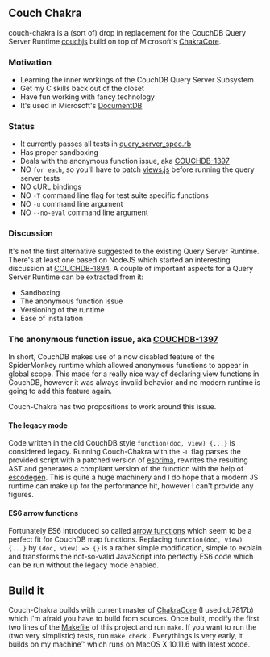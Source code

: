 Couch Chakra
------------

couch-chakra is a (sort of) drop in replacement for the CouchDB Query Server 
Runtime [couchjs](https://github.com/apache/couchdb-couch/tree/master/priv/couch_js) 
build on top of Microsoft's [ChakraCore](https://github.com/Microsoft/ChakraCore).

### Motivation

- Learning the inner workings of the CouchDB Query Server Subsystem
- Get my C skills back out of the closet
- Have fun working with fancy technology
- It's used in Microsoft's [DocumentDB](https://azure.microsoft.com/en-us/blog/the-road-ahead-for-azure-documentdb-with-chakracore/)

### Status

- It currently passes all tests in [query_server_spec.rb](https://github.com/apache/couchdb/blob/master/test/view_server/query_server_spec.rb)
- Has proper sandboxing
- Deals with the anonymous function issue, aka [COUCHDB-1397](https://issues.apache.org/jira/browse/COUCHDB-1397)
- NO `for each`, so you'll have to patch [views.js](https://github.com/apache/couchdb/blob/master/share/server/views.js#L112) before running the query server tests
- NO cURL bindings
- NO `-T` command line flag for test suite specific functions 
- NO `-u` command line argument
- NO `--no-eval` command line argument 


### Discussion

It's not the first alternative suggested to the existing Query Server Runtime.
There's at least one based on NodeJS which started an interesting discussion at [COUCHDB-1894](https://issues.apache.org/jira/browse/COUCHDB-1894). 
A couple of important aspects for a Query Server Runtime can be extracted from it:

- Sandboxing
- The anonymous function issue
- Versioning of the runtime
- Ease of installation


### The anonymous function issue, aka [COUCHDB-1397](https://issues.apache.org/jira/browse/COUCHDB-1397)

In short, CouchDB makes use of a now disabled feature of the SpiderMonkey runtime 
which allowed anonymous functions to appear in global scope. This made for a really nice way of declaring
view functions in CouchDB, however it was always invalid behavior and no modern runtime is going to add this feature again.

Couch-Chakra has two propositions to work around this issue.

#### The legacy mode

Code written in the old CouchDB style `function(doc, view) {...}` is considered legacy. 
Running Couch-Chakra with the `-L` flag parses the provided script with a patched
version of [esprima](https://github.com/dmunch/esprima/commit/68cee92d15dd773029bb6ac7e31acc57a574ff05), rewrites
the resulting AST and generates a compliant version of the function with the help of [escodegen](https://github.com/estools/escodegen).
This is quite a huge machinery and I do hope that a modern JS runtime can make up for the performance hit, however 
I can't provide any figures. 

#### ES6 arrow functions

Fortunately ES6 introduced so called [arrow functions](https://developer.mozilla.org/en-US/docs/Web/JavaScript/Reference/Functions/Arrow_functions) 
which seem to be a perfect fit for CouchDB map functions. Replacing `function(doc, view) {...}` by 
`(doc, view) => {}` is a rather simple modification, simple to explain and transforms the not-so-valid JavaScript into
perfectly ES6 code which can be run without the legacy mode enabled.


## Build it

Couch-Chakra builds with current master of [ChakraCore](https://github.com/Microsoft/ChakraCore) (I used cb7817b) which I'm afraid you have to
build from sources. Once built, modify the first two lines of the [Makefile](Makefile) of this project
and run `make`. If you want to run the (two very simplistic) tests, run `make check` . Everythings
is very early, it builds on my machine™ which runs on MacOS X 10.11.6 with latest xcode.


